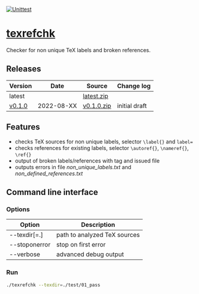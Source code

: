 [![Unittest](https://github.com/akaeba/texrefchk/workflows/Unittest/badge.svg)](https://github.com/akaeba/texrefchk/actions)

# [texrefchk](./texrefchk.sh)
Checker for non unique TeX labels and broken references.


## Releases

| Version                                                   | Date       | Source                                                                                                 | Change log     |
| --------------------------------------------------------- | ---------- | ------------------------------------------------------------------------------------------------------ | -------------- |
| latest                                                    |            | <a id="raw-url" href="https://github.com/akaeba/texrefchk/archive/refs/heads/main.zip">latest.zip</a>  |                |
| [v0.1.0](https://github.com/akaeba/texrefchk/tree/v0.1.0) | 2022-08-XX | <a id="raw-url" href="https://github.com/akaeba/texrefchk/archive/refs/tags/v0.1.0.zip">v0.1.0.zip</a> | initial draft  |


## Features

* checks TeX sources for non unique labels, selector `\label{}` and `label=`
* checks references for existing labels, selector `\autoref{}`, `\nameref{}`, `\ref{}`
* output of broken labels/references with tag and issued file
* outputs errors in file _non_unique_labels.txt_ and _non_defined_references.txt_


## Command line interface

### Options

| Option        | Description                  |
| ------------- | ---------------------------- |
| --texdir[=.]  | path to analyzed TeX sources |
| --stoponerror | stop on first error          |
| --verbose     | advanced debug output        |


### Run

```bash
./texrefchk --texdir=./test/01_pass
```




